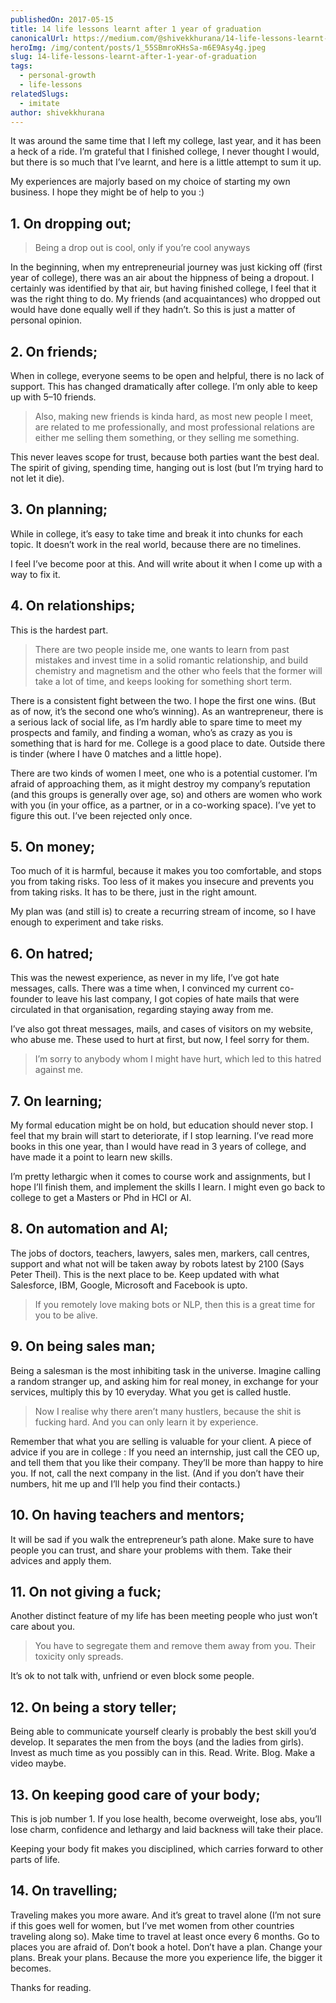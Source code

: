 ```yaml
---
publishedOn: 2017-05-15
title: 14 life lessons learnt after 1 year of graduation
canonicalUrl: https://medium.com/@shivekkhurana/14-life-lessons-learnt-after-1-year-of-graduation-423de966c4a0
heroImg: /img/content/posts/1_55SBmroKHsSa-m6E9Asy4g.jpeg
slug: 14-life-lessons-learnt-after-1-year-of-graduation
tags:
  - personal-growth
  - life-lessons
relatedSlugs:
  - imitate
author: shivekkhurana
---
```


It was around the same time that I left my college, last year, and it has been a heck of a ride. I’m grateful that I finished college, I never thought I would, but there is so much that I’ve learnt, and here is a little attempt to sum it up.

My experiences are majorly based on my choice of starting my own business. I hope they might be of help to you :)

## 1. On dropping out;

> Being a drop out is cool, only if you’re cool anyways

In the beginning, when my entrepreneurial journey was just kicking off (first year of college), there was an air about the hippness of being a dropout. I certainly was identified by that air, but having finished college, I feel that it was the right thing to do. My friends (and acquaintances) who dropped out would have done equally well if they hadn’t. So this is just a matter of personal opinion.

## 2. On friends;

When in college, everyone seems to be open and helpful, there is no lack of support. This has changed dramatically after college. I’m only able to keep up with 5–10 friends.

> Also, making new friends is kinda hard, as most new people I meet, are related to me professionally, and most professional relations are either me selling them something, or they selling me something.

This never leaves scope for trust, because both parties want the best deal. The spirit of giving, spending time, hanging out is lost (but I’m trying hard to not let it die).

## 3. On planning;

While in college, it’s easy to take time and break it into chunks for each topic. It doesn’t work in the real world, because there are no timelines.

I feel I’ve become poor at this. And will write about it when I come up with a way to fix it.

## 4. On relationships;

This is the hardest part.

> There are two people inside me, one wants to learn from past mistakes and invest time in a solid romantic relationship, and build chemistry and magnetism and the other who feels that the former will take a lot of time, and keeps looking for something short term.

There is a consistent fight between the two. I hope the first one wins. (But as of now, it’s the second one who’s winning). As an wantrepreneur, there is a serious lack of social life, as I’m hardly able to spare time to meet my prospects and family, and finding a woman, who’s as crazy as you is something that is hard for me. College is a good place to date. Outside there is tinder (where I have 0 matches and a little hope).

There are two kinds of women I meet, one who is a potential customer. I’m afraid of approaching them, as it might destroy my company’s reputation (and this groups is generally over age, so) and others are women who work with you (in your office, as a partner, or in a co-working space). I’ve yet to figure this out. I’ve been rejected only once.

## 5. On money;

Too much of it is harmful, because it makes you too comfortable, and stops you from taking risks. Too less of it makes you insecure and prevents you from taking risks. It has to be there, just in the right amount.

My plan was (and still is) to create a recurring stream of income, so I have enough to experiment and take risks.

## 6. On hatred;

This was the newest experience, as never in my life, I’ve got hate messages, calls. There was a time when, I convinced my current co-founder to leave his last company, I got copies of hate mails that were circulated in that organisation, regarding staying away from me.

I’ve also got threat messages, mails, and cases of visitors on my website, who abuse me. These used to hurt at first, but now, I feel sorry for them.

> I’m sorry to anybody whom I might have hurt, which led to this hatred against me.

## 7. On learning;

My formal education might be on hold, but education should never stop. I feel that my brain will start to deteriorate, if I stop learning. I’ve read more books in this one year, than I would have read in 3 years of college, and have made it a point to learn new skills.

I’m pretty lethargic when it comes to course work and assignments, but I hope I’ll finish them, and implement the skills I learn. I might even go back to college to get a Masters or Phd in HCI or AI.

## 8. On automation and AI;

The jobs of doctors, teachers, lawyers, sales men, markers, call centres, support and what not will be taken away by robots latest by 2100 (Says Peter Theil). This is the next place to be. Keep updated with what Salesforce, IBM, Google, Microsoft and Facebook is upto.

> If you remotely love making bots or NLP, then this is a great time for you to be alive.

## 9. On being sales man;

Being a salesman is the most inhibiting task in the universe. Imagine calling a random stranger up, and asking him for real money, in exchange for your services, multiply this by 10 everyday. What you get is called hustle.

> Now I realise why there aren’t many hustlers, because the shit is fucking hard. And you can only learn it by experience.

Remember that what you are selling is valuable for your client.
A piece of advice if you are in college : If you need an internship, just call the CEO up, and tell them that you like their company. They’ll be more than happy to hire you. If not, call the next company in the list. (And if you don’t have their numbers, hit me up and I’ll help you find their contacts.)

## 10. On having teachers and mentors;

It will be sad if you walk the entrepreneur’s path alone. Make sure to have people you can trust, and share your problems with them. Take their advices and apply them.

## 11. On not giving a fuck;

Another distinct feature of my life has been meeting people who just won’t care about you.

> You have to segregate them and remove them away from you. Their toxicity only spreads.

It’s ok to not talk with, unfriend or even block some people.

## 12. On being a story teller;

Being able to communicate yourself clearly is probably the best skill you’d develop. It separates the men from the boys (and the ladies from girls). Invest as much time as you possibly can in this. Read. Write. Blog. Make a video maybe.

## 13. On keeping good care of your body;

This is job number 1. If you lose health, become overweight, lose abs, you’ll lose charm, confidence and lethargy and laid backness will take their place.

Keeping your body fit makes you disciplined, which carries forward to other parts of life.

## 14. On travelling;

Traveling makes you more aware. And it’s great to travel alone (I’m not sure if this goes well for women, but I’ve met women from other countries traveling along so). Make time to travel at least once every 6 months. Go to places you are afraid of. Don’t book a hotel. Don’t have a plan. Change your plans. Break your plans. Because the more you experience life, the bigger it becomes.

Thanks for reading.
